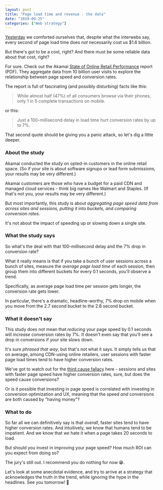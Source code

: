 ```yaml
---
layout: post
title: "Page load time and revenue - the data"
date: "2019-09-25"
categories: ["Web strategy"]
---
```


[Yesterday](http://briandavidhall.com/page-load-time-and-revenue-the-hype/) we comforted ourselves that, despite what the interwebs say, every second of page load time does _not_ necessarily cost us $1.6 billion.

But there's got to be a cost, right? And there must be some reliable data about that cost, right?

For sure. Check out the Akamai [State of Online Retail Performance](https://www.akamai.com/us/en/multimedia/documents/report/akamai-state-of-online-retail-performance-spring-2017.pdf) report (PDF). They aggregate data from 10 billion user visits to explore the relationship between page speed and conversion rates.

The report is full of fascinating (and possibly disturbing) facts like this:

> While almost half (47%) of all consumers browse via their phones, only 1 in 5 complete transactions on mobile.

or this:

> Just a 100-millisecond delay in load time hurt conversion rates by up to 7%.

That second quote should be giving you a panic attack, so let's dig a little deeper.

### About the study

Akamai conducted the study on opted-in customers in the online retail space. (So if your site is about software signups or lead form submissions, your results may be very different.)

Akamai customers are those who have a budget for a paid CDN and managed cloud services - think big names like Walmart and Staples. (If that's not you, your results may be very different.)

But most importantly, this study is about _aggregating page speed data from across sites and sessions, putting it into buckets, and comparing conversion rates_.

It's not about the impact of speeding up or slowing down a single site.

### What the study says

So what's the deal with that 100-millisecond delay and the 7% drop in conversion rate?

What it really means is that if you take a bunch of user sessions across a bunch of sites, measure the _average page load time_ of each session, then group them into different buckets for every 0.1 seconds, you'll observe a trend.

Specifically, as average page load time per session gets longer, the conversion rate gets lower.

In particular, there's a dramatic, headline-worthy, 7% drop on mobile when you move from the 2.7 second bucket to the 2.8 second bucket.

### What it doesn't say

This study does not mean that _reducing_ your page speed by 0.1 seconds will _increase_ conversion rates by 7%. It doesn't even say that you'll see a drop in conversions if your site slows down.

It's sure _phrased that way_, but that's not what it says. It simply tells us that on average, among CDN-using online retailers, user sessions with faster page load times tend to have higher conversion rates.

We've got to watch out for the [third cause fallacy](https://en.wikipedia.org/wiki/Correlation_does_not_imply_causation#Third_factor_C_.28the_common-causal_variable.29_causes_both_A_and_B) here - sessions and sites with faster page speed have higher conversion rates, sure, but does the speed cause conversions?

Or is it possible that investing in page speed is correlated with investing in conversion optimization and UX, meaning that the speed _and_ conversions are both caused by "having money"?

### What to do

So far all we can definitively say is that _overall_, faster sites tend to have higher conversion rates. And intuitively, we know that humans tend to be impatient. And we know that _we_ hate it when a page takes 20 seconds to load.

But should you invest in improving your page speed? How much ROI can you expect from doing so?

The jury's still out. I recommend you do nothing for now 😁.

Let's look at some anecdotal evidence, and try to arrive at a strategy that acknowledges the truth in the trend, while ignoring the hype in the headlines. See you tomorrow! 👋
